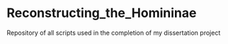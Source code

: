 # Reconstructing_the_Homininae
Repository of all scripts used in the completion of my dissertation project 
